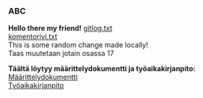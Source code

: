 ### ABC
**Hello there my friend!**
[gitlog.txt](https://github.com/Iltsukka/ot-harjoitustyo/blob/main/laskarit/viikko1/gitlog.txt)  
[komentorivi.txt](https://github.com/Iltsukka/ot-harjoitustyo/blob/main/laskarit/viikko1/komentorivi.txt)  
This is some random change made locally!  
Taas muutetaan jotain osassa 17  

**Täältä löytyy määrittelydokumentti ja työaikakirjanpito:**  
[Määrittelydokumentti](https://github.com/Iltsukka/ot-harjoitustyo/blob/main/laskarit/viikko2/vaatimusmaarittely.md)  
[Työaikakirjanpito](https://github.com/Iltsukka/ot-harjoitustyo/blob/main/laskarit/viikko2/tyoaikakirjanpito.md)  

